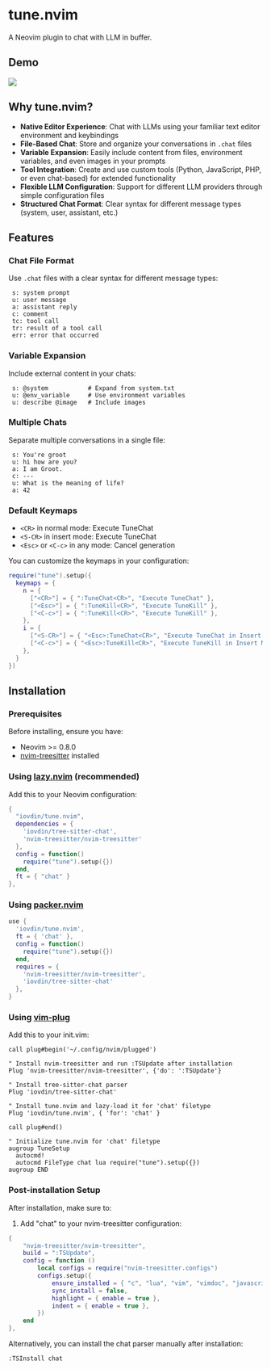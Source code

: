 # tune.nvim

A Neovim plugin to chat with LLM in buffer.

## Demo

<img src="https://github.com/iovdin/tune/blob/770f382a03a25e15eeef293f553b6aee0f3531f6/docs/assets/gifs/tune.gif">

## Why tune.nvim?

- **Native Editor Experience**: Chat with LLMs using your familiar text editor environment and keybindings
- **File-Based Chat**: Store and organize your conversations in `.chat` files
- **Variable Expansion**: Easily include content from files, environment variables, and even images in your prompts
- **Tool Integration**: Create and use custom tools (Python, JavaScript, PHP, or even chat-based) for extended functionality
- **Flexible LLM Configuration**: Support for different LLM providers through simple configuration files
- **Structured Chat Format**: Clear syntax for different message types (system, user, assistant, etc.)


## Features

### Chat File Format

Use `.chat` files with a clear syntax for different message types:
```chat
 s: system prompt
 u: user message
 a: assistant reply
 c: comment
 tc: tool call
 tr: result of a tool call
 err: error that occurred
```

### Variable Expansion

Include external content in your chats:
```chat
 s: @system           # Expand from system.txt
 u: @env_variable     # Use environment variables
 u: describe @image   # Include images
```

### Multiple Chats

Separate multiple conversations in a single file:
```chat
 s: You're groot
 u: hi how are you?
 a: I am Groot.
 c: ---
 u: What is the meaning of life?
 a: 42
```

### Default Keymaps

- `<CR>` in normal mode: Execute TuneChat
- `<S-CR>` in insert mode: Execute TuneChat
- `<Esc>` or `<C-c>` in any mode: Cancel generation

You can customize the keymaps in your configuration:

```lua
require("tune").setup({
  keymaps = {
    n = {
      ["<CR>"] = { ":TuneChat<CR>", "Execute TuneChat" },
      ["<Esc>"] = { ":TuneKill<CR>", "Execute TuneKill" },
      ["<C-c>"] = { ":TuneKill<CR>", "Execute TuneKill" },
    },
    i = {
      ["<S-CR>"] = { "<Esc>:TuneChat<CR>", "Execute TuneChat in Insert Mode" },
      ["<C-c>"] = { "<Esc>:TuneKill<CR>", "Execute TuneKill in Insert Mode" },
    },
  }
})
```


## Installation

### Prerequisites

Before installing, ensure you have:
- Neovim >= 0.8.0
- [nvim-treesitter](https://github.com/nvim-treesitter/nvim-treesitter) installed

### Using [lazy.nvim](https://github.com/folke/lazy.nvim) (recommended)

Add this to your Neovim configuration:

```lua
{
  "iovdin/tune.nvim",
  dependencies = {
    'iovdin/tree-sitter-chat',
    'nvim-treesitter/nvim-treesitter'
  },
  config = function() 
    require("tune").setup({})
  end,
  ft = { "chat" }
},
```

### Using [packer.nvim](https://github.com/wbthomason/packer.nvim)

```lua
use {
  'iovdin/tune.nvim',
  ft = { 'chat' },
  config = function() 
    require("tune").setup({})
  end,
  requires = {
    'nvim-treesitter/nvim-treesitter',
    'iovdin/tree-sitter-chat'
  },
}
```

### Using [vim-plug](https://github.com/junegunn/vim-plug)

Add this to your init.vim:

```vim
call plug#begin('~/.config/nvim/plugged')

" Install nvim-treesitter and run :TSUpdate after installation
Plug 'nvim-treesitter/nvim-treesitter', {'do': ':TSUpdate'}

" Install tree-sitter-chat parser
Plug 'iovdin/tree-sitter-chat'

" Install tune.nvim and lazy-load it for 'chat' filetype
Plug 'iovdin/tune.nvim', { 'for': 'chat' }

call plug#end()

" Initialize tune.nvim for 'chat' filetype
augroup TuneSetup
  autocmd!
  autocmd FileType chat lua require("tune").setup({})
augroup END
```

### Post-installation Setup

After installation, make sure to:

1. Add "chat" to your nvim-treesitter configuration:

```lua
{
    "nvim-treesitter/nvim-treesitter",
    build = ":TSUpdate",
    config = function () 
        local configs = require("nvim-treesitter.configs")
        configs.setup({
            ensure_installed = { "c", "lua", "vim", "vimdoc", "javascript", "html", "css", "python", "typescript", "chat"},
            sync_install = false,
            highlight = { enable = true },
            indent = { enable = true },  
        })
    end
},
```

Alternatively, you can install the chat parser manually after installation:

```
:TSInstall chat
```
